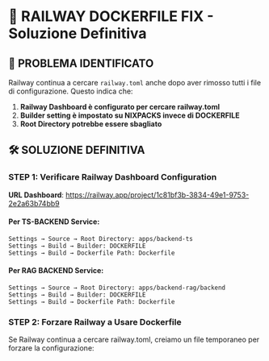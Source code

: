 # 🚨 RAILWAY DOCKERFILE FIX - Soluzione Definitiva

## 🔴 PROBLEMA IDENTIFICATO

Railway continua a cercare `railway.toml` anche dopo aver rimosso tutti i file di configurazione. Questo indica che:

1. **Railway Dashboard è configurato per cercare railway.toml**
2. **Builder setting è impostato su NIXPACKS invece di DOCKERFILE**
3. **Root Directory potrebbe essere sbagliato**

## 🛠️ SOLUZIONE DEFINITIVA

### STEP 1: Verificare Railway Dashboard Configuration

**URL Dashboard**: https://railway.app/project/1c81bf3b-3834-49e1-9753-2e2a63b74bb9

#### Per TS-BACKEND Service:
```
Settings → Source → Root Directory: apps/backend-ts
Settings → Build → Builder: DOCKERFILE
Settings → Build → Dockerfile Path: Dockerfile
```

#### Per RAG BACKEND Service:
```
Settings → Source → Root Directory: apps/backend-rag/backend  
Settings → Build → Builder: DOCKERFILE
Settings → Build → Dockerfile Path: Dockerfile
```

### STEP 2: Forzare Railway a Usare Dockerfile

Se Railway continua a cercare railway.toml, creiamo un file temporaneo per forzare la configurazione:
